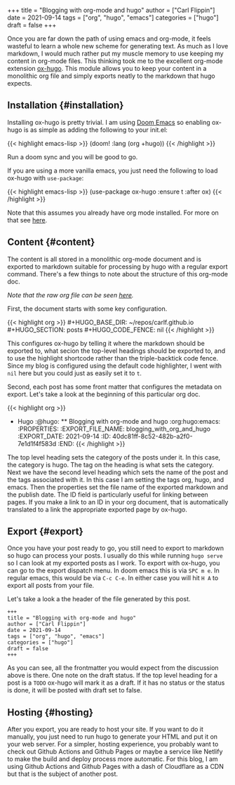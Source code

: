 +++
title = "Blogging with org-mode and hugo"
author = ["Carl Flippin"]
date = 2021-09-14
tags = ["org", "hugo", "emacs"]
categories = ["hugo"]
draft = false
+++

Once you are far down the path of using emacs and org-mode, it feels wasteful to
learn a whole new scheme for generating text. As much as I love markdown, I
would much rather put my muscle memory to use keeping my content in org-mode
files. This thinking took me to the excellent org-mode extension [ox-hugo](https://ox-hugo.scripter.co/). This
module allows you to keep your content in a monolithic org file and simply
exports neatly to the markdown that hugo expects.


## Installation {#installation}

Installing ox-hugo is pretty trivial. I am using [Doom Emacs](https://github.com/hlissner/doom-emacs) so enabling ox-hugo
is as simple as adding the following to your init.el:

{{< highlight emacs-lisp >}}
(doom! :lang
       (org +hugo))
{{< /highlight >}}

Run a doom sync and you will be good to go.

If you are using a more vanilla emacs, you just need the following to load
ox-hugo with `use-package`:

{{< highlight emacs-lisp >}}
(use-package ox-hugo
  :ensure t
  :after ox)
{{< /highlight >}}

Note that this assumes you already have org mode installed. For more on that see
[here](https://orgmode.org/install.html).


## Content {#content}

The content is all stored in a monolithic org-mode document and is exported to
markdown suitable for processing by hugo with a regular export command. There's
a few things to note about the structure of this org-mode doc.

_Note that the raw org file can be seen [here](https://raw.githubusercontent.com/carlf/carlf.github.io/main/posts.org)._

First, the document starts with some key configuration.

{{< highlight org >}}
#+HUGO_BASE_DIR: ~/repos/carlf.github.io
#+HUGO_SECTION: posts
#+HUGO_CODE_FENCE: nil
{{< /highlight >}}

This configures ox-hugo by telling it where the markdown should be exported to,
what secion the top-level headings should be exported to, and to use the
highlight shortcode rather than the triple-backtick code fence. Since my blog is
configured using the default code highlighter, I went with `nil` here but you
could just as easily set it to `t`.

Second, each post has some front matter that configures the metadata on export.
Let's take a look at the beginning of this particular org doc.

{{< highlight org >}}
* Hugo :@hugo:
** Blogging with org-mode and hugo :org:hugo:emacs:
:PROPERTIES:
:EXPORT_FILE_NAME: blogging_with_org_and_hugo
:EXPORT_DATE: 2021-09-14
:ID:       40dc81ff-8c52-482b-a2f0-7e1d1f4f583d
:END:
{{< /highlight >}}

The top level heading sets the category of the posts under it. In this case, the
category is hugo. The tag on the heading is what sets the category. Next we have
the second level heading which sets the name of the post and the tags associated
with it. In this case I am setting the tags org, hugo, and emacs. Then the
properties set the file name of the exported markdown and the publish date. The
ID field is particularly useful for linking between pages. If you make a link to
an ID in your org document, that is automatically translated to a link the
appropriate exported page by ox-hugo.


## Export {#export}

Once you have your post ready to go, you still need to export to markdown so
hugo can process your posts. I usually do this while running `hugo serve` so I
can look at my exported posts as I work. To export with ox-hugo, you can go to
the export dispatch menu. In doom emacs this is via `SPC m e`. In regular emacs,
this would be via `C-c C-e`. In either case you will hit `H A` to export all
posts from your file.

Let's take a look a the header of the file generated by this post.

```text
+++
title = "Blogging with org-mode and hugo"
author = ["Carl Flippin"]
date = 2021-09-14
tags = ["org", "hugo", "emacs"]
categories = ["hugo"]
draft = false
+++
```

As you can see, all the frontmatter you would expect from the discussion above
is there. One note on the draft status. If the top level heading for a post is a
`TODO` ox-hugo will mark it as a draft. If it has no status or the status is
done, it will be posted with draft set to false.


## Hosting {#hosting}

After you export, you are ready to host your site. If you want to do it
manually, you just need to run hugo to generate your HTML and put it on your web
server. For a simpler, hosting experience, you probably want to check out Github
Actions and Github Pages or maybe a service like Netlify to make the build and
deploy process more automatic. For this blog, I am using Github Actions and
Github Pages with a dash of Cloudflare as a CDN but that is the subject of
another post.
